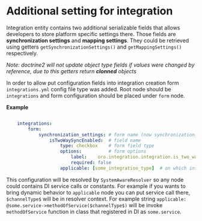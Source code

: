 # Additional setting for integration

Integration entity contains two additional serializable fields that allows developers to store platform specific
settings there. Those fields are **synchronization settings** and **mapping settings**. They could be retrieved using
getters `getSynchronizationSettings()` and `getMappingSettings()` respectively.

_Note: doctrine2 will not update object type fields if values were changed by reference, due to this getters return **clonned** objects_

In order to allow put configuration fields into integration creation form `integrations.yml` config file type was added.
Root node should be `integrations` and form configuration should be placed under `form` node.

**Example**

```yaml

    integrations:
        form:
            synchronization_settings: # form name (now synchronization_settings and mapping_settings are available)
                isTwoWaySyncEnabled:  # field name
                    type: checkbox    # form field type
                    options:          # form options
                        label:    oro.integration.integration.is_two_way_sync_enabled.label
                        required: false
                    applicable: [some_integration_type]  # on which integration types this setting should be shown
```

This configuration will be resolved by `SystemAwareResolver` so any node could contains DI service calls or constants.
For example if you wants to bring dynamic behavior to `applicable` node you can put service call there, `$channelType$`
will be in resolver context. For example string `applicable: @some.service->methodOfService($channelType$)` will be invoke
`methodOfService` function in class that registered in DI as `some.service`.
